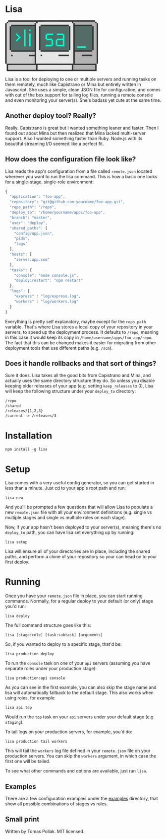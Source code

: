 Lisa
====

![lisa](https://raw.githubusercontent.com/tomas/lisa/master/logo/lisa.png)

Lisa is a tool for deploying to one or multiple servers and running tasks on them remotely, much like Capistrano or Mina but entirely written in Javascript. She uses a simple, clean JSON file for configuration, and comes with out of the box support for tailing log files, running a remote console and even monitoring your server(s). She's badass yet cute at the same time.

## Another deploy tool? Really?

Really. Capistrano is great but I wanted something leaner and faster. Then I found out about Mina but then realized that Mina lacked multi-server support. Also I wanted something faster than Ruby. Node.js with its beautiful streaming I/O seemed like a perfect fit.

## How does the configuration file look like?

Lisa reads the app's configuration from a file called `remote.json` located wherever you want to run the lisa command. This is how a basic one looks for a single-stage, single-role environment:

``` js
{
  "application": "foo-app",
  "repository": "git@github.com:yourname/foo-app.git",
  "repo_path": "/repo", 
  "deploy_to": "/home/yourname/apps/foo-app",
  "branch": "master",
  "user": "deploy",
  "shared_paths": [
    "config/app.json",
    "pids",
    "logs"
  ],
  "hosts": [
    "server.app.com"
  ],
  "tasks": {
    "console": "node console.js",
    "deploy:restart": "npm restart"
  },
  "logs": {
    "express" : "log/express.log", 
    "workers" : "log/workers.log"
  }
}
```

Everything is pretty self explanatory, maybe except for the `repo_path` variable. That's where Lisa stores a local copy of your repository in your servers, to speed up the deployment process. It defaults to `/repo`, meaning in this case it would keep its copy in `/home/username/apps/foo-app/repo`. The fact that this can be changed makes it easier for migrating from other deployment tools that use different paths (e.g. `/scm`).

## Does it handle rollbacks and that sort of things?

Sure it does. Lisa takes all the good bits from Capistrano and Mina, and actually uses the same directory structure they do. So unless you disable keeping older releases of your app (e.g. setting `keep_releases` to 0), Lisa will keep the following structure under your `deploy_to` directory:

    /repo
    /shared 
    /releases/{1,2,3}
    /current -> /releases/3

# Installation

    npm install -g lisa

# Setup

Lisa comes with a very useful config generator, so you can get started in less than a minute. Just cd to your app's root path and run:

    lisa new

And you'll be prompted a few questions that will allow Lisa to populate a new `remote.json` file with all your environment definitions (e.g. single vs multiple stages and single vs multiple roles on each stage). 

Now, if your app hasn't been deployed to your server(s), meaning there's no `deploy_to` path, you can have lisa set everything up by running:

    lisa setup

Lisa will ensure all of your directories are in place, including the shared paths, and perform a clone of your repository so your can head on to your first deploy.

# Running

Once you have your `remote.json` file in place, you can start running commands. Normally, for a regular deploy to your default (or only) stage you'd run:

    lisa deploy

The full command structure goes like this:

    lisa [stage:role] [task:subtask] [arguments]

So, if you wanted to deploy to a specific stage, that'd be:

    lisa production deploy

To run the `console` task on one of your `api` servers (assuming you have separate roles under your production stage):
  
    lisa production:api console

As you can see in the first example, you can also skip the stage name and lisa will automatically fallback to the default stage. This also works when using roles, for example:

    lisa api top

Would run the `top` task on your `api` servers under your default stage (e.g. `staging`).

To tail logs on your production servers, for example, you'd do:

    lisa production tail workers

This will tail the `workers` log file defined in your `remote.json` file on your production servers. You can skip the `workers` argument, in which case the first one will be tailed.

To see what other commands and options are available, just run `lisa`. 

## Examples

There are a few configuration examples under the [examples](https://github.com/tomas/lisa/tree/master/examples) directory, that show all possible combinations of stages vs roles. 

## Small print

Written by Tomas Pollak. MIT licensed.
